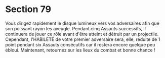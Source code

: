 # Section 79

Vous dirigez rapidement le disque lumineux vers vos adversaires afin que son puissant rayon les aveugle. Pendant cinq Assauts successifs, il continuera de jouer ce rôle avant d'être atteint et détruit par un projectile. Cependant, l'HABlLETÉ de votre premier adversaire sera, elle, réduite de 1 point pendant six Assauts consécutifs car il restera encore quelque peu ébloui. Maintenant, retournez sur les lieux du combat et bonne chance !